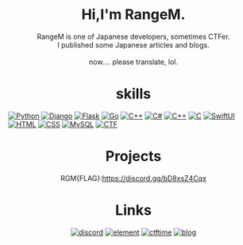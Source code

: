 <h1 align="center">Hi,I'm RangeM.</h1>
<p align="center">
RangeM is one of Japanese developers, sometimes CTFer.<br>
I published some Japanese articles and blogs.<br><br>
now.... please translate, lol.
</p>

<h1 align="center">skills</h1>
<p></p>

[![Python](https://img.shields.io/badge/python-black?style=for-the-badge&logo=python)](https://www.python.org/)
[![Django](https://img.shields.io/badge/django-004d1d?style=for-the-badge&logo=django)](https://www.djangoproject.com/)
[![Flask](https://img.shields.io/badge/flask-red?style=for-the-badge&logo=flask)](https://flask.palletsprojects.com/en/2.3.x/)
[![Go](https://img.shields.io/badge/go-000095?style=for-the-badge&logo=go)](https://go.dev/)
[![C++](https://img.shields.io/badge/C++-yellow?style=for-the-badge)](https://isocpp.org/)
[![C#](https://img.shields.io/badge/Csharp-yellow?style=for-the-badge&logo=c#)](https://learn.microsoft.com/en-us/dotnet/csharp/)
[![C++](https://img.shields.io/badge/c++-black?style=for-the-badge&logo=cplusplus)](https://github.com/wervlad)
[![C](https://img.shields.io/badge/c-black?style=for-the-badge&logo=c)](https://www.iso.org/standard/74528.html)
[![SwiftUI](https://img.shields.io/badge/swiftui-yellow?style=for-the-badge&logo=swift)](https://developer.apple.com/xcode/swiftui/)
[![HTML](https://img.shields.io/badge/html-white?style=for-the-badge&logo=@)](https://html.spec.whatwg.org/)
[![CSS](https://img.shields.io/badge/css-green?style=for-the-badge)](https://www.w3.org/TR/CSS/#css)
[![MySQL](https://img.shields.io/badge/Mysql-green?style=for-the-badge&logo=mysql)](https://www.mysql.com/)
[![CTF](https://img.shields.io/badge/javascript-red?style=for-the-badge&logo=javascript)](https://www.ecma-international.org/publications-and-standards/standards/ecma-262/)

<h1 align="center">Projects</h1>
<p align="center">
RGM{FLAG}:<a href="https://discord.gg/bD8xsZ4Cqx">https://discord.gg/bD8xsZ4Cqx</a>
</p>
<h1 align="center">Links</h1>
<p align="center">
<a href="https://discord.com/users/1053664531387269130"><img src="https://img.shields.io/badge/discord-000095?style=for-the-badge&logo=discord" alt="discord"></a>
<a href=""><img src="https://img.shields.io/badge/Element-black?style=for-the-badge&logo=element" alt="element"></a>
<a href="https://ctftime.org/team/225597"><img src="https://img.shields.io/badge/ctftime-red?style=for-the-badge" alt="ctftime"></a>
<a href="https://rangem-kishiyama.github.io"><img src="https://img.shields.io/badge/blog-gray?style=for-the-badge" alt="blog"></a>
</p>
